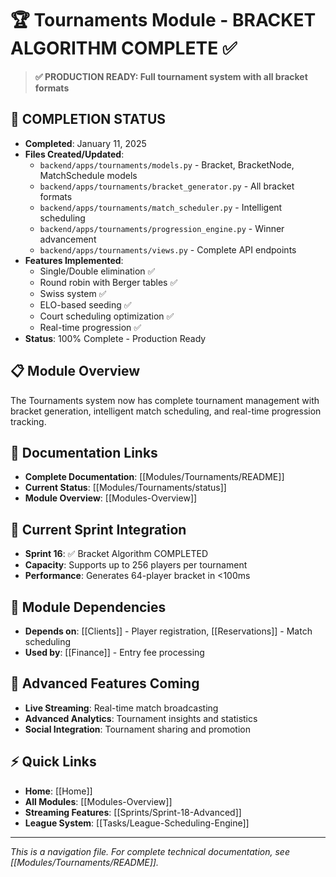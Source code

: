 # 🏆 Tournaments Module - BRACKET ALGORITHM COMPLETE ✅

> **✅ PRODUCTION READY: Full tournament system with all bracket formats**

## 🎉 COMPLETION STATUS
- **Completed**: January 11, 2025
- **Files Created/Updated**: 
  - `backend/apps/tournaments/models.py` - Bracket, BracketNode, MatchSchedule models
  - `backend/apps/tournaments/bracket_generator.py` - All bracket formats
  - `backend/apps/tournaments/match_scheduler.py` - Intelligent scheduling
  - `backend/apps/tournaments/progression_engine.py` - Winner advancement
  - `backend/apps/tournaments/views.py` - Complete API endpoints
- **Features Implemented**: 
  - Single/Double elimination ✅
  - Round robin with Berger tables ✅
  - Swiss system ✅
  - ELO-based seeding ✅
  - Court scheduling optimization ✅
  - Real-time progression ✅
- **Status**: 100% Complete - Production Ready

## 📋 Module Overview
The Tournaments system now has complete tournament management with bracket generation, intelligent match scheduling, and real-time progression tracking.

## 🔗 Documentation Links
- **Complete Documentation**: [[Modules/Tournaments/README]]
- **Current Status**: [[Modules/Tournaments/status]]
- **Module Overview**: [[Modules-Overview]]

## 🎯 Current Sprint Integration
- **Sprint 16**: ✅ Bracket Algorithm COMPLETED
- **Capacity**: Supports up to 256 players per tournament
- **Performance**: Generates 64-player bracket in <100ms

## 🔄 Module Dependencies
- **Depends on**: [[Clients]] - Player registration, [[Reservations]] - Match scheduling
- **Used by**: [[Finance]] - Entry fee processing

## 🚀 Advanced Features Coming
- **Live Streaming**: Real-time match broadcasting
- **Advanced Analytics**: Tournament insights and statistics
- **Social Integration**: Tournament sharing and promotion

## ⚡ Quick Links
- **Home**: [[Home]]
- **All Modules**: [[Modules-Overview]]
- **Streaming Features**: [[Sprints/Sprint-18-Advanced]]
- **League System**: [[Tasks/League-Scheduling-Engine]]

---
*This is a navigation file. For complete technical documentation, see [[Modules/Tournaments/README]].*